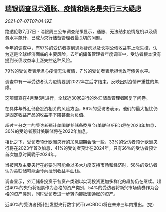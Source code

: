<!--1625643063000-->
[瑞银调查显示通胀、疫情和债务是央行三大疑虑](https://cn.reuters.com/article/ubs-survey-cen-worries-0707-idCNKCS2ED0I2)
------

<div><i>2021-07-07T07:04:19Z</i></div><p>路透伦敦7月7日 - 瑞银周三公布调查结果显示，通胀、无法结束疫情危机以及债务水平飙升，已成为央行储备管理者最关切的问题。</p><p>今年的调查中，有57%的受访者提到通胀疑虑以及长期公债收益率上涨失控，认为这是全球经济面临的主要风险。去年的储备管理者年度调查中，受访者根本没有提到长债收益率上涨失控这种风险。</p><p>79%的受访者表示担心疫情无法疫情，71%的受访者表示担忧政府债务水平。</p><p>调查中有一半受访者认为疫情要到2022年之后才结束，反映出对疫情严重性的焦虑。</p><p>这项调查在4月至6月进行，全球近30家央行的外汇储备管理者回复了问卷。</p><p>在具体与外汇储备投资相关的风险方面，86%的受访者表示，他们的最大担忧仍是固定收益产品的收益率下降甚至为负值。</p><p>超过三分之二的受访者预计美国联邦储备委员会(美联储/FED)将在2023年加息，30%的受访者预计美联储将在2022年加息。</p><p>相比之下，受访者预计欧洲央行的加息周期会晚一些，33%的受访者预计欧洲央行将在2023年首次加息，41%的受访者预计在2024年，只有26%的受访者预计首次加息时间晚于2024年。</p><p>当被问及主要央行在必要时可能会以多大力度支持市场和经济时，58%的受访者认为美联储可能会转向控制收益率曲线。</p><p>调查显示，外汇储备投资于各资产类别以实现投资更加多样化的趋势仍在继续。超过40%的央行将股票作为合格的资产类别，54%的受访者将新兴市场债券作为合格的资产类别，同时受访者进一步转向能抵御通胀的资产。</p><p>近40%的受访者预计批发型央行数字货币(wCBDC)将在未来三年内推出。(完)</p>
